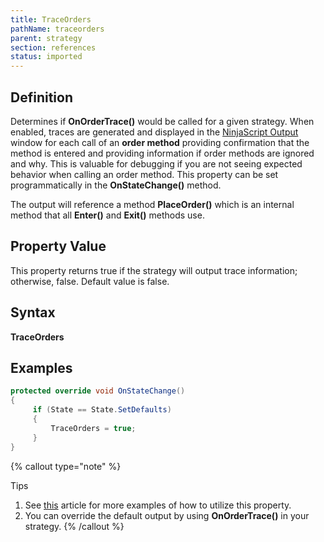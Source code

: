 ```yaml
---
title: TraceOrders
pathName: traceorders
parent: strategy
section: references
status: imported
---
```


## Definition

Determines if **OnOrderTrace()** would be called for a given strategy. When enabled, traces are generated and displayed in the [NinjaScript Output](output) window for each call of an **order method** providing confirmation that the method is entered and providing information if order methods are ignored and why. This is valuable for debugging if you are not seeing expected behavior when calling an order method. This property can be set programmatically in the **OnStateChange()** method.

The output will reference a method **PlaceOrder()** which is an internal method that all **Enter()** and **Exit()** methods use.

## Property Value

This property returns true if the strategy will output trace information; otherwise, false. Default value is false.

## Syntax

**TraceOrders**

## Examples

```csharp
protected override void OnStateChange()
{
     if (State == State.SetDefaults)
     {
         TraceOrders = true;
     }
}
```

{% callout type="note" %}

Tips

1. See [this](traceorders2) article for more examples of how to utilize this property.
2. You can override the default output by using **OnOrderTrace()** in your strategy.
{% /callout %}
